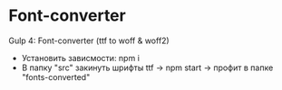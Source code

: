 # Font-converter
Gulp 4: Font-converter (ttf to woff &amp; woff2)
* Установить зависмости: npm i
* В папку "src" закинуть шрифты ttf -> npm start -> профит в папке "fonts-converted"

